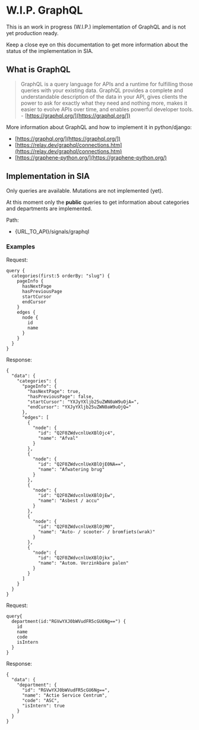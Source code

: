 # W.I.P. GraphQL

This is an work in progress (W.I.P.) implementation of GraphQL and is not yet production ready.

Keep a close eye on this documentation to get more information about the status of the implementation in SIA.

## What is GraphQL

> GraphQL is a query language for APIs and a runtime for fulfilling those queries with your existing data. 
GraphQL provides a complete and understandable description of the data in your API, gives clients the power to ask for exactly what they need and nothing more, makes it easier to evolve APIs over time, and enables powerful developer tools. - [https://graphql.org/](https://graphql.org/]) 

More information about GraphQL and how to implement it in python/django:
* [https://graphql.org/](https://graphql.org/])
* [https://relay.dev/graphql/connections.htm](https://relay.dev/graphql/connections.htm)
* [https://graphene-python.org/](https://graphene-python.org/)

## Implementation in SIA

Only queries are available. Mutations are not implemented (yet).

At this moment only the **public** queries to get information about categories and departments are implemented.

Path:
* {URL_TO_API}/signals/graphql

### Examples

Request:
```
query {
  categories(first:5 orderBy: "slug") {
    pageInfo {
      hasNextPage
      hasPreviousPage
      startCursor
      endCursor
    }
    edges {
      node {
        id
        name
      }
    }
  }  
}

```

Response:
```
{
  "data": {
    "categories": {
      "pageInfo": {
        "hasNextPage": true,
        "hasPreviousPage": false,
        "startCursor": "YXJyYXljb25uZWN0aW9uOjA=",
        "endCursor": "YXJyYXljb25uZWN0aW9uOjQ="
      },
      "edges": [
        {
          "node": {
            "id": "Q2F0ZWdvcnlUeXBlOjc4",
            "name": "Afval"
          }
        },
        {
          "node": {
            "id": "Q2F0ZWdvcnlUeXBlOjE0NA==",
            "name": "Afwatering brug"
          }
        },
        {
          "node": {
            "id": "Q2F0ZWdvcnlUeXBlOjEw",
            "name": "Asbest / accu"
          }
        },
        {
          "node": {
            "id": "Q2F0ZWdvcnlUeXBlOjM0",
            "name": "Auto- / scooter- / bromfiets(wrak)"
          }
        },
        {
          "node": {
            "id": "Q2F0ZWdvcnlUeXBlOjkx",
            "name": "Autom. Verzinkbare palen"
          }
        }
      ]
    }
  }
}
```

Request:
```
query{
  department(id:"RGVwYXJ0bWVudFR5cGU6Ng==") {
    id
    name
    code
    isIntern
  }
}
```

Response:
```
{
  "data": {
    "department": {
      "id": "RGVwYXJ0bWVudFR5cGU6Ng==",
      "name": "Actie Service Centrum",
      "code": "ASC",
      "isIntern": true
    }
  }
}
```
